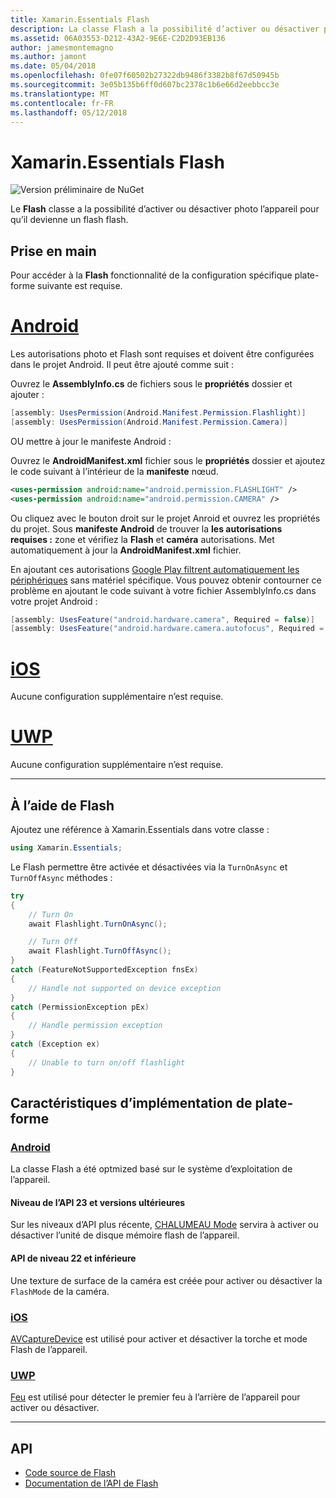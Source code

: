```yaml
---
title: Xamarin.Essentials Flash
description: La classe Flash a la possibilité d’activer ou désactiver photo l’appareil flash à transformer en un Flash.
ms.assetid: 06A03553-D212-43A2-9E6E-C2D2D93EB136
author: jamesmontemagno
ms.author: jamont
ms.date: 05/04/2018
ms.openlocfilehash: 0fe07f60502b27322db9486f3382b8f67d50945b
ms.sourcegitcommit: 3e05b135b6ff0d607bc2378c1b6e66d2eebbcc3e
ms.translationtype: MT
ms.contentlocale: fr-FR
ms.lasthandoff: 05/12/2018
---
```

# <a name="xamarinessentials-flashlight"></a>Xamarin.Essentials Flash

![Version préliminaire de NuGet](~/media/shared/pre-release.png)

Le **Flash** classe a la possibilité d’activer ou désactiver photo l’appareil pour qu’il devienne un flash flash.

## <a name="getting-started"></a>Prise en main

Pour accéder à la **Flash** fonctionnalité de la configuration spécifique plate-forme suivante est requise.

# <a name="androidtabandroid"></a>[Android](#tab/android)

Les autorisations photo et Flash sont requises et doivent être configurées dans le projet Android. Il peut être ajouté comme suit :

Ouvrez le **AssemblyInfo.cs** de fichiers sous le **propriétés** dossier et ajouter :

```csharp
[assembly: UsesPermission(Android.Manifest.Permission.Flashlight)]
[assembly: UsesPermission(Android.Manifest.Permission.Camera)]
```

OU mettre à jour le manifeste Android :

Ouvrez le **AndroidManifest.xml** fichier sous le **propriétés** dossier et ajoutez le code suivant à l’intérieur de la **manifeste** nœud.

```xml
<uses-permission android:name="android.permission.FLASHLIGHT" />
<uses-permission android:name="android.permission.CAMERA" />
```

Ou cliquez avec le bouton droit sur le projet Anroid et ouvrez les propriétés du projet. Sous **manifeste Android** de trouver la **les autorisations requises :** zone et vérifiez la **Flash** et **caméra** autorisations. Met automatiquement à jour la **AndroidManifest.xml** fichier.

En ajoutant ces autorisations [Google Play filtrent automatiquement les périphériques](http://developer.android.com/guide/topics/manifest/uses-feature-element.html#permissions-features) sans matériel spécifique. Vous pouvez obtenir contourner ce problème en ajoutant le code suivant à votre fichier AssemblyInfo.cs dans votre projet Android :

```csharp
[assembly: UsesFeature("android.hardware.camera", Required = false)]
[assembly: UsesFeature("android.hardware.camera.autofocus", Required = false)]
```

# <a name="iostabios"></a>[iOS](#tab/ios)

Aucune configuration supplémentaire n’est requise.

# <a name="uwptabuwp"></a>[UWP](#tab/uwp)

Aucune configuration supplémentaire n’est requise.

-----

## <a name="using-flashlight"></a>À l’aide de Flash

Ajoutez une référence à Xamarin.Essentials dans votre classe :

```csharp
using Xamarin.Essentials;
```

Le Flash permettre être activée et désactivées via la `TurnOnAsync` et `TurnOffAsync` méthodes :

```csharp
try
{
    // Turn On
    await Flashlight.TurnOnAsync();

    // Turn Off
    await Flashlight.TurnOffAsync();
}
catch (FeatureNotSupportedException fnsEx)
{
    // Handle not supported on device exception
}
catch (PermissionException pEx)
{
    // Handle permission exception
}
catch (Exception ex)
{
    // Unable to turn on/off flashlight
}
```

## <a name="platform-implementation-specifics"></a>Caractéristiques d’implémentation de plate-forme

### <a name="androidtabandroid-specifics"></a>[Android](#tab/android-specifics)

La classe Flash a été optmized basé sur le système d’exploitation de l’appareil.

#### <a name="api-level-23-and-higher"></a>Niveau de l’API 23 et versions ultérieures

Sur les niveaux d’API plus récente, [CHALUMEAU Mode](https://developer.android.com/reference/android/hardware/camera2/CameraManager.html#setTorchMode) servira à activer ou désactiver l’unité de disque mémoire flash de l’appareil.

#### <a name="api-level-22-and-lower"></a>API de niveau 22 et inférieure

Une texture de surface de la caméra est créée pour activer ou désactiver la `FlashMode` de la caméra. 

### <a name="iostabios-specifics"></a>[iOS](#tab/ios-specifics)

[AVCaptureDevice](https://developer.xamarin.com/api/type/AVFoundation.AVCaptureDevice/) est utilisé pour activer et désactiver la torche et mode Flash de l’appareil.

### <a name="uwptabuwp-specifics"></a>[UWP](#tab/uwp-specifics)

[Feu](https://docs.microsoft.com/en-us/uwp/api/windows.devices.lights.lamp) est utilisé pour détecter le premier feu à l’arrière de l’appareil pour activer ou désactiver.

-----

## <a name="api"></a>API

- [Code source de Flash](https://github.com/xamarin/Essentials/tree/master/Xamarin.Essentials/Flashlight)
- [Documentation de l’API de Flash](xref:Xamarin.Essentials.Flashlight)
